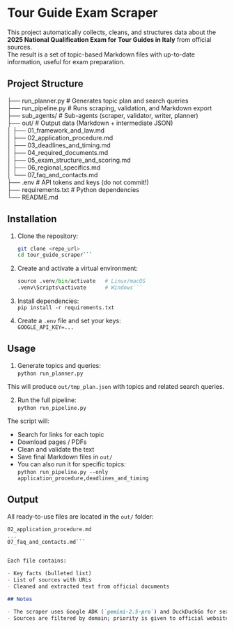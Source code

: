 # Tour Guide Exam Scraper

This project automatically collects, cleans, and structures data about the **2025 National Qualification Exam for Tour Guides in Italy** from official sources.  
The result is a set of topic-based Markdown files with up-to-date information, useful for exam preparation.

## Project Structure

├── run_planner.py # Generates topic plan and search queries\
├── run_pipeline.py # Runs scraping, validation, and Markdown export\
├── sub_agents/ # Sub-agents (scraper, validator, writer, planner)\
├── out/ # Output data (Markdown + intermediate JSON)\
│ ├── 01_framework_and_law.md\
│ ├── 02_application_procedure.md\
│ ├── 03_deadlines_and_timing.md\
│ ├── 04_required_documents.md\
│ ├── 05_exam_structure_and_scoring.md\
│ ├── 06_regional_specifics.md\
│ └── 07_faq_and_contacts.md\
├── .env # API tokens and keys (do not commit!)\
├── requirements.txt # Python dependencies\
└── README.md

## Installation

1. Clone the repository:

   ````bash
   git clone <repo_url>
   cd tour_guide_scraper```

   ````

2. Create and activate a virtual environment:

   ````python -m venv .venv
   source .venv/bin/activate   # Linux/macOS
   .venv\Scripts\activate      # Windows```

   ````

3. Install dependencies:\
   `pip install -r requirements.txt`

4. Create a `.env` file and set your keys:\
   `GOOGLE_API_KEY=...`

## Usage

1. Generate topics and queries:\
   `python run_planner.py`

This will produce `out/tmp_plan.json` with topics and related search queries.

2. Run the full pipeline:\
   `python run_pipeline.py`

The script will:

- Search for links for each topic
- Download pages / PDFs
- Clean and validate the text
- Save final Markdown files in `out/`
- You can also run it for specific topics:\
  `python run_pipeline.py --only application_procedure,deadlines_and_timing`

## Output

All ready-to-use files are located in the `out/` folder:

````01_framework_and_law.md
02_application_procedure.md
...
07_faq_and_contacts.md```


Each file contains:

- Key facts (bulleted list)
- List of sources with URLs
- Cleaned and extracted text from official documents

## Notes

- The scraper uses Google ADK (`gemini-2.5-pro`) and DuckDuckGo for search.
- Sources are filtered by domain; priority is given to official websites.
````
